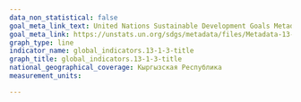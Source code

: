 ```yaml
---
data_non_statistical: false
goal_meta_link_text: United Nations Sustainable Development Goals Metadata
goal_meta_link: https://unstats.un.org/sdgs/metadata/files/Metadata-13-01-03.pdf
graph_type: line
indicator_name: global_indicators.13-1-3-title
graph_title: global_indicators.13-1-3-title
national_geographical_coverage: Кыргызская Республика
measurement_units: 

---
```

